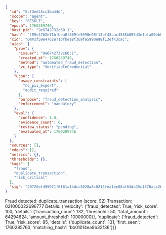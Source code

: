 ```json
{
  "id": "5cf3ed45cc3ba44d",
  "scope": "agent",
  "key": "RESULT",
  "epoch": 1760289746,
  "host_pid": "9e6742732c60:1",
  "hash": "f59e4762e71bfbea8f369fe5990e98f13ef43cac4538b093d3e1bfa00eb05d25",
  "cid": "QmV1f59e4762e71bfbea8f369fe5990e98f13ef43cac",
  "aicp": {
    "prov": {
      "issuer": "9e6742732c60:1",
      "created_at": 1760289746,
      "method": "automated_fraud_detection",
      "vc_type": "VerifiableCredential"
    },
    "ucon": {
      "usage_constraints": [
        "no_pii_export",
        "audit_required"
      ],
      "purpose": "fraud_detection_analysis",
      "enforcement": "mandatory"
    },
    "eval": {
      "confidence": 1.0,
      "evidence_count": 0,
      "review_status": "pending",
      "evaluated_at": 1760289746
    }
  },
  "sources": [],
  "edges": [],
  "metrics": {},
  "thresholds": {},
  "tags": [
    "fraud",
    "duplicate_transaction",
    "risk_critical"
  ],
  "sig": "29726efd95971f6f61a14dcc5028a8c0215fea1ee88af63da35c1876acc26001"
}
```

Fraud detected: duplicate_transaction (score: 92)
Transaction: 021000022696777
Details: {'velocity': {'fraud_detected': True, 'risk_score': 100, 'details': {'transaction_count': 132, 'threshold': 50, 'total_amount': 64294824, 'amount_threshold': 10000000}}, 'duplicate': {'fraud_detected': True, 'risk_score': 85, 'details': {'duplicate_count': 131, 'first_seen': 1760285763, 'matching_hash': 'bb01014ea9b32f36'}}}